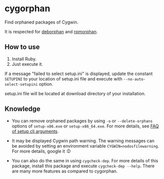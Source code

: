 cygorphan
=========
Find orphaned packages of Cygwin.

It is respected for [deborphan](http://freecode.com/projects/deborphan) and [rpmorphan](http://rpmorphan.sourceforge.net/).


How to use
----------
1. Install Ruby.
2. Just execute it.

If a message "failed to select setup.ini" is displayed, update the constant `SETUPINI` to your location of setup.ini file and execute with `--no-auto-select-setupini` option.

setup.ini file will be located at download directory of your installation.



Knowledge
---------
* You can remove orphaned packages by using `-o` or `--delete-orphans` options of `setup-x86.exe` or `setup-x86_64.exe`.
  For more details, see [FAQ of setup cli arguments](http://www.cygwin.com/faq/faq.html#faq.setup.cli).

* It may be displayed Cygwin path warning.
  The warning messages can be avoided by setting an environment variable `CYGWIN=nodosfilewarning`.
  For more details, google it :D

* You can also do the same in using `cygcheck-dep`.
  For more details of this package, install this package and execute `cygcheck-dep --help`.
  There are many more features as compared to cygorphan.

